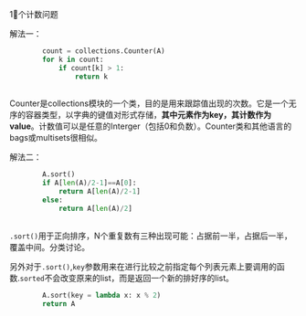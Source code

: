 1⃣️个计数问题

解法一：

```python
        count = collections.Counter(A)
        for k in count:
            if count[k] > 1:
                return k
    
```

Counter是collections模块的一个类，目的是用来跟踪值出现的次数。它是一个无序的容器类型，以字典的键值对形式存储，**其中元素作为key，其计数作为value**。计数值可以是任意的Interger（包括0和负数）。Counter类和其他语言的bags或multisets很相似。

解法二：

```python
        A.sort()
        if A[len(A)/2-1]==A[0]:
            return A[len(A)/2-1]
        else:
            return A[len(A)/2]
            
```

`.sort()`用于正向排序，N个重复数有三种出现可能：占据前一半，占据后一半，覆盖中间。分类讨论。



另外对于`.sort()`,`key`参数用来在进行比较之前指定每个列表元素上要调用的函数.`sorted`不会改变原来的list，而是返回一个新的排好序的list。

```python
        A.sort(key = lambda x: x % 2)
        return A
```

